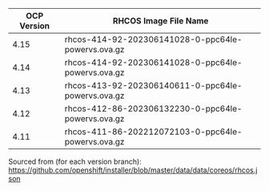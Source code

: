 | OCP Version | RHCOS Image File Name |
| ----------- | --------------------- |
| 4.15 | rhcos-414-92-202306141028-0-ppc64le-powervs.ova.gz |
| 4.14 | rhcos-414-92-202306141028-0-ppc64le-powervs.ova.gz |
| 4.13 | rhcos-413-92-202306140611-0-ppc64le-powervs.ova.gz |
| 4.12 | rhcos-412-86-202306132230-0-ppc64le-powervs.ova.gz |
| 4.11 | rhcos-411-86-202212072103-0-ppc64le-powervs.ova.gz |
Sourced from (for each version branch): https://github.com/openshift/installer/blob/master/data/data/coreos/rhcos.json
